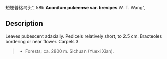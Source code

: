 短梗普格乌头",
58b.**Aconitum pukeense var. brevipes** W. T. Wang",

## Description
Leaves pubescent adaxially. Pedicels relatively short, to 2.5 cm. Bracteoles bordering or near flower. Carpels 3.

> * Forests; ca. 2800 m. Sichuan (Yuexi Xian).
